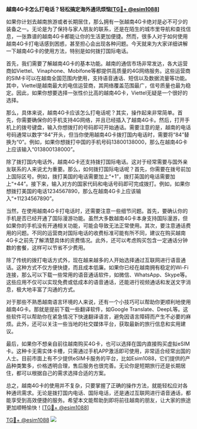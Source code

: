 **越南4G卡怎么打电话？轻松搞定海外通讯烦恼[[TG💪+ @esim1088](https://t.me/s/esim1088)]**

如果你计划去越南旅游或者长期居住，那么拥有一张越南4G卡绝对是必不可少的装备之一。无论是为了保持与家人朋友的联系，还是在陌生的城市里导航和查找信息，一张靠谱的越南4G卡都能让你的生活更加便捷。然而，很多人对于如何使用越南4G卡打电话感到困惑，甚至担心会出现各种问题。今天就来为大家详细讲解一下越南4G卡的使用方法，特别是如何拨打国际电话。

首先，我们需要了解越南4G卡的基本功能。越南的通信市场非常发达，各大运营商如Viettel、Vinaphone、Mobifone等都提供高质量的4G网络服务。这些运营商的SIM卡可以在越南全国范围内使用，支持语音通话、短信以及数据流量等功能。其中，Viettel是越南最大的电信运营商，其网络覆盖范围最广，信号质量也最为稳定。因此，如果你想要选择一张性价比高的越南4G卡，Viettel无疑是一个很好的选择。

那么，具体来说，越南4G卡应该怎么打电话呢？其实，操作起来非常简单。首先，你需要确保你的手机支持4G网络，并且已经插入了越南4G卡。然后，打开手机上的拨号键盘，输入你想拨打的号码即可开始通话。需要注意的是，越南的电话号码通常以数字“84”开头，但当你使用越南4G卡拨打国内电话时，需要将“84”替换为“0”。例如，如果你想拨打中国的手机号码13800138000，那么在越南4G卡上应该输入“013800138000”。

除了拨打国内电话外，越南4G卡还支持拨打国际电话。这对于经常需要与国外亲友联系的人来说尤为重要。那么，如何拨打国际电话呢？首先，你需要在拨号前加上国际区号。例如，拨打美国的电话需要加上“+1”，拨打英国的电话需要加上“+44”。接下来，输入对方的国家代码和电话号码即可完成拨打。例如，如果你想拨打美国的电话1234567890，那么在越南4G卡上应该输入“+11234567890”。

当然，在使用越南4G卡打电话时，还需要注意一些细节问题。首先，要确认你的手机是否已经开通了国际漫游功能。虽然大多数越南4G卡本身支持国际漫游，但如果你的手机没有开通相关功能，可能会导致无法正常使用。其次，要注意通话费用的问题。不同的运营商对国际电话的收费标准可能有所不同，建议在购买越南4G卡之前先了解清楚具体的资费情况。此外，还可以考虑购买包含一定通话分钟数的套餐，这样可以节省不少费用。

除了传统的拨打电话方式外，现在越来越多的人开始选择通过互联网进行语音通话。这种方式不仅方便快捷，而且成本低廉。如果你已经在越南拥有稳定的Wi-Fi连接，那么可以下载一些常用的语音通话软件，如微信、WhatsApp、Skype等。这些应用不仅可以实现免费或低成本的语音通话，还能进行视频通话和发送文字消息，极大地丰富了沟通的方式。

对于那些不熟悉越南语言环境的人来说，还有一个小技巧可以帮助你更顺利地使用越南4G卡。那就是提前下载一些翻译软件，如Google Translate、DeepL等。这些软件可以帮助你在紧急情况下快速翻译语言，避免因语言障碍而产生不必要的麻烦。此外，还可以关注一些当地的社交媒体平台，获取最新的旅行信息和实用建议。

最后，如果你不想亲自前往越南购买4G卡，也可以选择在国内直接购买虚拟eSIM卡。这种卡无需实体卡槽，只需通过手机APP激活即可使用，非常适合经常出国的人士。目前市面上有不少提供eSIM卡服务的平台，比如Esim1088，它们提供的产品种类繁多，价格透明合理，售后服务也很完善。无论你是短期旅行还是长期居住，都可以根据自己的需求选择合适的方案。

总之，越南4G卡的使用并不复杂，只要掌握了正确的操作方法，就能轻松应对各种通讯需求。无论是拨打国内电话、国际电话，还是通过互联网进行语音通话，都能享受到高效便捷的服务。希望本文能帮助到即将前往越南的朋友，让大家的旅途更加顺畅愉快！[[TG💪+ @esim1088](https://t.me/s/esim1088)]

[TG💪+ @esim1088](https://t.me/s/esim1088) ![](https://i.postimg.cc/4NQfJmqS/Snipaste-2025-05-13-00-14-12.png)